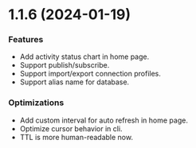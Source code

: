 # 1.1.6 (2024-01-19)

### Features

* Add activity status chart in home page.
* Support publish/subscribe.
* Support import/export connection profiles.
* Support alias name for database.

### Optimizations

* Add custom interval for auto refresh in home page.
* Optimize cursor behavior in cli.
* TTL is more human-readable now.
